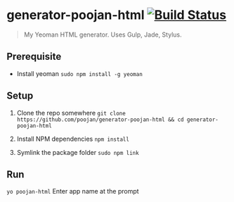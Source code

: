 # generator-poojan-html [![Build Status](https://travis-ci.org/poojan/generator-poojan-html.svg?branch=master)](https://travis-ci.org/poojan/generator-poojan-html)

> My Yeoman HTML generator. Uses Gulp, Jade, Stylus.

## Prerequisite
* Install yeoman
`sudo npm install -g yeoman`

## Setup
1. Clone the repo somewhere
`git clone https://github.com/poojan/generator-poojan-html && cd generator-poojan-html`

2. Install NPM dependencies
`npm install`

3. Symlink the package folder
`sudo npm link`

## Run
`yo poojan-html`
Enter app name at the prompt




